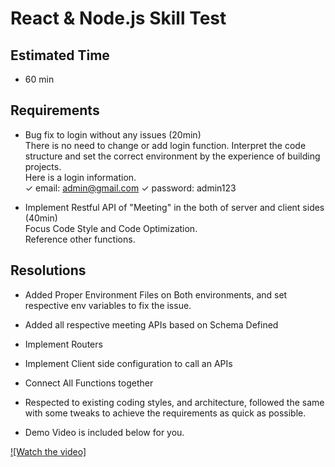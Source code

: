 # React & Node.js Skill Test

## Estimated Time

- 60 min

## Requirements

- Bug fix to login without any issues (20min) <br/>
  There is no need to change or add login function.
  Interpret the code structure and set the correct environment by the experience of building projects. <br/>
  Here is a login information. <br/>
  ✓ email: admin@gmail.com ✓ password: admin123

- Implement Restful API of "Meeting" in the both of server and client sides (40min)<br/>
  Focus Code Style and Code Optimization. <br/>
  Reference other functions.

## Resolutions

- Added Proper Environment Files on Both environments, and set respective env variables to fix the issue.

- Added all respective meeting APIs based on Schema Defined

- Implement Routers

- Implement Client side configuration to call an APIs

- Connect All Functions together

- Respected to existing coding styles, and architecture, followed the same with some tweaks to achieve the requirements as quick as possible.

- Demo Video is included below for you.

[![Watch the video]](https://github.com/aamirabid/aah-com-real-estate-app/blob/main/screen-recording-2025-02-23-at-114732-pm_eAkrS2xI.mov)
